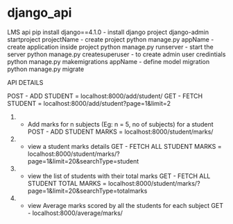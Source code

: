 # django_api
LMS api 
pip install django==4.1.0                                   - install django project
django-admin startproject projectName                       - create project 
python manage.py appName                                    - create application inside project
python manage.py runserver                                  - start the server
python manage.py createsuperuser                            - to create admin user credintials
python manage.py makemigrations appName                     - define model migration 
python manage.py migrate 

API DETAILS

POST - ADD STUDENT                     = localhost:8000/add/student/ 
GET  - FETCH STUDENT                   = localhost:8000/add/student?page=1&limit=2

1. - Add marks for n subjects (Eg: n = 5, no of subjects) for a student
POST - ADD STUDENT MARKS               = localhost:8000/student/marks/

2. - view a student marks details
GET  - FETCH ALL STUDENT MARKS         = localhost:8000/student/marks/?page=1&limit=20&searchType=student

3. - view the list of students with their total marks
GET - FETCH ALL STUDENT TOTAL MARKS    = localhost:8000/student/marks/?page=1&limit=20&searchType=totalmarks

4. - view Average marks scored by all the students for each subject
GET - localhost:8000/average/marks/
